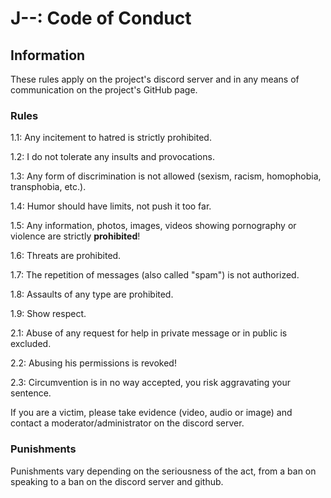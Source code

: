 # J--: Code of Conduct

## Information

These rules apply on the project's discord server and in any means of communication on the project's GitHub page.

### Rules

1.1: Any incitement to hatred is strictly prohibited.

1.2: I do not tolerate any insults and provocations.

1.3: Any form of discrimination is not allowed (sexism, racism, homophobia, transphobia, etc.).

1.4: Humor should have limits, not push it too far.

1.5: Any information, photos, images, videos showing pornography or violence are strictly **prohibited**!

1.6: Threats are prohibited.

1.7: The repetition of messages (also called "spam") is not authorized.

1.8: Assaults of any type are prohibited.

1.9: Show respect.

2.1: Abuse of any request for help in private message or in public is excluded.

2.2: Abusing his permissions is revoked!

2.3: Circumvention is in no way accepted, you risk aggravating your sentence.

If you are a victim, please take evidence (video, audio or image) and contact a moderator/administrator on the discord server.

### Punishments

Punishments vary depending on the seriousness of the act, from a ban on speaking to a ban on the discord server and github.